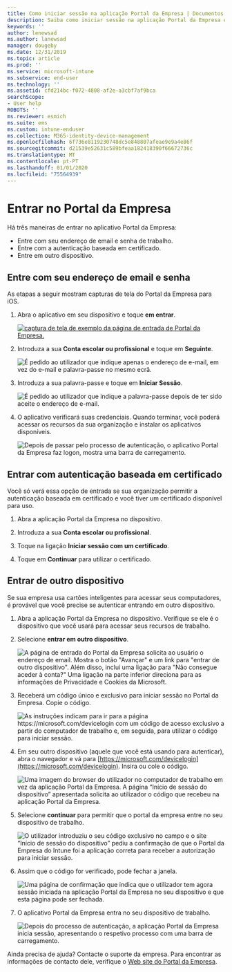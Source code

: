 ```yaml
---
title: Como iniciar sessão na aplicação Portal da Empresa | Documentos da Microsoft
description: Saiba como iniciar sessão na aplicação Portal da Empresa em várias plataformas.
keywords: ''
author: lenewsad
ms.author: lanewsad
manager: dougeby
ms.date: 12/31/2019
ms.topic: article
ms.prod: ''
ms.service: microsoft-intune
ms.subservice: end-user
ms.technology: ''
ms.assetid: cfd214bc-f072-4808-af2e-a3cbf7af9bca
searchScope:
- User help
ROBOTS: ''
ms.reviewer: esmich
ms.suite: ems
ms.custom: intune-enduser
ms.collection: M365-identity-device-management
ms.openlocfilehash: 6f736e8119230748dc5e848807afeae9e9a4e86f
ms.sourcegitcommit: d21539e52631c589bfeaa182418390f66672736c
ms.translationtype: MT
ms.contentlocale: pt-PT
ms.lasthandoff: 01/01/2020
ms.locfileid: "75564939"
---
```

# <a name="sign-in-to-company-portal"></a>Entrar no Portal da Empresa  

Há três maneiras de entrar no aplicativo Portal da Empresa:

* Entre com seu endereço de email e senha de trabalho.  
* Entre com a autenticação baseada em certificado.  
* Entre em outro dispositivo.    


## <a name="sign-in-with-your-email-address-and-password"></a>Entre com seu endereço de email e senha
As etapas a seguir mostram capturas de tela do Portal da Empresa para iOS.  

1. Abra o aplicativo em seu dispositivo e toque **em entrar**.  

   [![captura de tela de exemplo da página de entrada de Portal da Empresa.](/intune-user-help/media/intune-ios-cp-signin-1908.png)](/intune-user-help/media/intune-ios-cp-signin-lightbox-1908.png#lightbox)  


2. Introduza a sua **Conta escolar ou profissional** e toque em **Seguinte**.

   ![É pedido ao utilizador que indique apenas o endereço de e-mail, em vez do e-mail e palavra-passe no mesmo ecrã.](/intune-user-help/media/cp_ios_aad_signin_after_1804_002.png)

3. Introduza a sua palavra-passe e toque em **Iniciar Sessão**.

   ![É pedido ao utilizador que indique a palavra-passe depois de ter sido aceite o endereço de e-mail.](/intune-user-help/media/cp_ios_aad_signin_after_1804_003.png)

4. O aplicativo verificará suas credenciais. Quando terminar, você poderá acessar os recursos da sua organização e instalar os aplicativos disponíveis.  

   ![Depois de passar pelo processo de autenticação, o aplicativo Portal da Empresa faz logon, mostra uma barra de carregamento.](/intune-user-help/media/cp_ios_aad_signin_after_1804_004.png)

## <a name="sign-in-with-certificate-based-authentication"></a>Entrar com autenticação baseada em certificado
Você só verá essa opção de entrada se sua organização permitir a autenticação baseada em certificado e você tiver um certificado disponível para uso.  

1. Abra a aplicação Portal da Empresa no dispositivo.  

2. Introduza a sua **Conta escolar ou profissional**.  

3. Toque na ligação **Iniciar sessão com um certificado**.  

4. Toque em **Continuar** para utilizar o certificado.  

## <a name="sign-in-from-another-device"></a>Entrar de outro dispositivo

Se sua empresa usa cartões inteligentes para acessar seus computadores, é provável que você precise se autenticar entrando em outro dispositivo.  

1. Abra a aplicação Portal da Empresa no dispositivo. Verifique se ele é o dispositivo que você usará para acessar seus recursos de trabalho.       

1. Selecione **entrar em outro dispositivo**.  

   ![A página de entrada do Portal da Empresa solicita ao usuário o endereço de email.  Mostra o botão "Avançar" e um link para "entrar de outro dispositivo". Além disso, inclui uma ligação para "Não consegue aceder à conta?" Uma ligação na parte inferior direciona para as informações de Privacidade e Cookies da Microsoft.](/intune-user-help/media/cp_ios_aad_signin_after_1804_005.png)

2. Receberá um código único e exclusivo para iniciar sessão no Portal da Empresa. Copie o código.

   ![As instruções indicam para ir para a página https://microsoft.com/devicelogin com um código de acesso exclusivo a partir do computador de trabalho e, em seguida, para utilizar o código para iniciar sessão.](/intune-user-help/media/cp_ios_aad_signin_after_1804_006.png)

3. Em seu outro dispositivo (aquele que você está usando para autenticar), abra o navegador e vá para [https://microsoft.com/devicelogin](https://microsoft.com/devicelogin). Insira ou cole o código.  

   ![Uma imagem do browser do utilizador no computador de trabalho em vez da aplicação Portal da Empresa. A página “Início de sessão do dispositivo” apresentada solicita ao utilizador o código que recebeu na aplicação Portal da Empresa.](/intune/media/cp_ios_aad_signin_from_another_device_after_1704_004.png)

4. Selecione __continuar__ para permitir que o portal da empresa entre no seu dispositivo de trabalho.   

   ![O utilizador introduziu o seu código exclusivo no campo e o site “Início de sessão do dispositivo” pediu a confirmação de que o Portal da Empresa do Intune foi a aplicação correta para receber a autorização para iniciar sessão.](/intune/media/cp_ios_aad_signin_from_another_device_after_1704_005.png)

5. Assim que o código for verificado, pode fechar a janela.  

   ![Uma página de confirmação que indica que o utilizador tem agora sessão iniciada na aplicação Portal da Empresa no seu dispositivo e que esta página pode ser fechada.](/intune/media/cp_ios_aad_signin_from_another_device_after_1704_006.png)

6. O aplicativo Portal da Empresa entra no seu dispositivo de trabalho.  

   ![Depois do processo de autenticação, a aplicação Portal da Empresa inicia sessão, apresentando o respetivo processo com uma barra de carregamento.](/intune-user-help/media/cp_ios_aad_signin_after_1804_007.png)

Ainda precisa de ajuda? Contacte o suporte da empresa. Para encontrar as informações de contacto dele, verifique o [Web site do Portal da Empresa](https://go.microsoft.com/fwlink/?linkid=2010980).  

